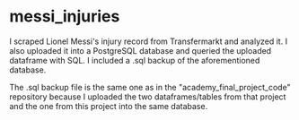# messi_injuries
I scraped Lionel Messi's injury record from Transfermarkt and analyzed it. 
I also uploaded it into a PostgreSQL database and queried the uploaded dataframe 
with SQL. I included a .sql backup of the aforementioned database. 

The .sql backup file is the same one as in the "academy_final_project_code" repository 
because I uploaded the two dataframes/tables from that project 
and the one from this project into the same database.
